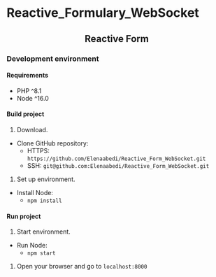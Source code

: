 # Reactive_Formulary_WebSocket

<h2 align="center">Reactive Form</h2></p>

### Development environment

#### Requirements

- PHP ^8.1
- Node ^16.0

#### Build project

1. Download.
* Clone GitHub repository:
  * HTTPS: `https://github.com/Elenaabedi/Reactive_Form_WebSocket.git`
  * SSH: `git@github.com:Elenaabedi/Reactive_Form_WebSocket.git`

1. Set up environment.
* Install Node:
  * `npm install`


#### Run project

1. Start environment.
* Run Node:
  * `npm start`
1. Open your browser and go to `localhost:8000`
